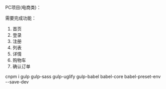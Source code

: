 PC项目(电商类)：

需要完成功能：

1. 首页
2. 登录
3. 注册
4. 列表
5. 详情
6. 购物车
7. 确认订单

 cnpm i gulp gulp-sass gulp-uglify gulp-babel babel-core babel-preset-env --save-dev
